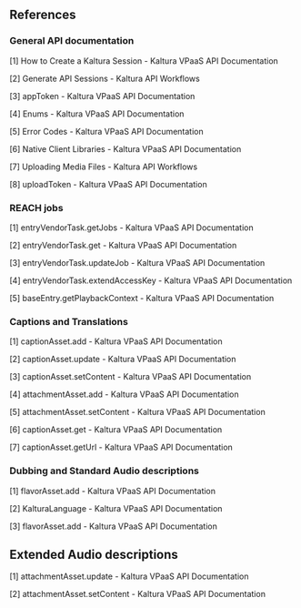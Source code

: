 ## References

### General API documentation

[1] How to Create a Kaltura Session - Kaltura VPaaS API Documentation

[2] Generate API Sessions - Kaltura API Workflows

[3] appToken - Kaltura VPaaS API Documentation

[4] Enums - Kaltura VPaaS API Documentation

[5] Error Codes - Kaltura VPaaS API Documentation

[6] Native Client Libraries - Kaltura VPaaS API Documentation

[7] Uploading Media Files - Kaltura API Workflows

[8] uploadToken - Kaltura VPaaS API Documentation

### REACH jobs

[1] entryVendorTask.getJobs - Kaltura VPaaS API Documentation

[2] entryVendorTask.get - Kaltura VPaaS API Documentation

[3] entryVendorTask.updateJob - Kaltura VPaaS API Documentation

[4] entryVendorTask.extendAccessKey - Kaltura VPaaS API Documentation

[5] baseEntry.getPlaybackContext - Kaltura VPaaS API Documentation

### Captions and Translations

[1] captionAsset.add - Kaltura VPaaS API Documentation

[2] captionAsset.update - Kaltura VPaaS API Documentation

[3] captionAsset.setContent - Kaltura VPaaS API Documentation

[4] attachmentAsset.add - Kaltura VPaaS API Documentation

[5] attachmentAsset.setContent - Kaltura VPaaS API Documentation

[6] captionAsset.get - Kaltura VPaaS API Documentation

[7] captionAsset.getUrl - Kaltura VPaaS API Documentation 

### Dubbing and Standard Audio descriptions

[1] flavorAsset.add - Kaltura VPaaS API Documentation

[2] KalturaLanguage - Kaltura VPaaS API Documentation

[3] flavorAsset.add - Kaltura VPaaS API Documentation

## Extended Audio descriptions

[1] attachmentAsset.update - Kaltura VPaaS API Documentation

[2] attachmentAsset.setContent - Kaltura VPaaS API Documentation
